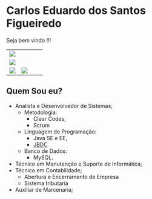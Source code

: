 # Carlos Eduardo dos Santos Figueiredo

Seja bem vindo !!!

|  |  |  |  |
| :--- | :--- | :--- | :--- |
| [![](.gitbook/assets/twitter.png)](https://twitter.com/Carlao_Me_Ajuda) | 
[![](.gitbook/assets/instagram.png)](https://www.instagram.com/carlao.me.ajuda/) | 
[![](.gitbook/assets/linkedin-1-.png)](https://www.linkedin.com/in/carlos-eduardo-dos-s-figueiredo-76128837/) | ![](.gitbook/assets/github.png) |

## Quem Sou eu?

* Analista e Desenvolvedor de Sistemas;
  * Metodologia:
    * Clear Codes,
    * Scrum
  * Linguagem de Programação:
    * Java SE e EE,
    * [JBDC ](https://github.com/carloseduardonit/ConectordoCarlos)
  * Banco de Dados:
    * MySQL.
* Técnico em Manutenção e Suporte  de  Informática;
* Técnico em Contabilidade;
  * Abertura e Encerramento de Empresa
  * Sistema tributaria
* Auxiliar de Marcenaria;

